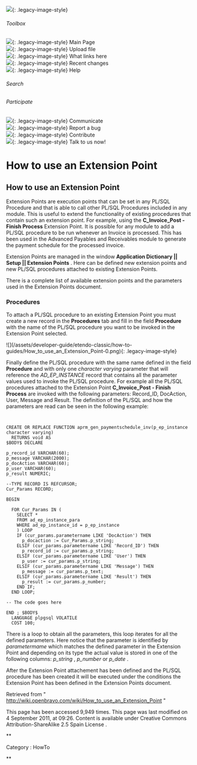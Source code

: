 ![](skins/openbravo/images/social-blogs-sidebar-banner.png){: .legacy-image-style}

######  Toolbox

![](skins/openbravo/images/flecha1.jpg){: .legacy-image-style} Main Page  
![](skins/openbravo/images/flecha1.jpg){: .legacy-image-style} Upload file  
![](skins/openbravo/images/flecha1.jpg){: .legacy-image-style} What links here  
![](skins/openbravo/images/flecha1.jpg){: .legacy-image-style} Recent changes  
![](skins/openbravo/images/flecha1.jpg){: .legacy-image-style} Help  
  
  

######  Search

######  Participate

![](skins/openbravo/images/flecha1.jpg){: .legacy-image-style} Communicate  
![](skins/openbravo/images/flecha1.jpg){: .legacy-image-style} Report a bug  
![](skins/openbravo/images/flecha1.jpg){: .legacy-image-style} Contribute  
![](skins/openbravo/images/flecha1.jpg){: .legacy-image-style} Talk to us now!  

  

#  How to use an Extension Point

##  How to use an Extension Point

Extension Points are execution points that can be set in any PL/SQL Procedure
and that is able to call other PL/SQL Procedures included in any module. This
is useful to extend the functionality of existing procedures that contain such
an extension point. For example, using the **C_Invoice_Post - Finish Process**
Extension Point. It is possible for any module to add a PL/SQL procedure to be
run whenever an Invoice is processed. This has been used in the Advanced
Payables and Receivables module to generate the payment schedule for the
processed invoice.

Extension Points are managed in the window **Application Dictionary || Setup
|| Extension Points** . Here can be defined new extension points and new
PL/SQL procedures attached to existing Extension Points.

There is a complete list of available extension points and the parameters used
in the  Extension Points  document.

###  Procedures

To attach a PL/SQL procedure to an existing Extension Point you must create a
new record in the **Procedures** tab and fill in the field **Procedure** with
the name of the PL/SQL procedure you want to be invoked in the Extension Point
selected.

![](/assets/developer-guide/etendo-classic/how-to-
guides/How_to_use_an_Extension_Point-0.png){: .legacy-image-style}

Finally define the PL/SQL procedure with the same name defined in the field
**Procedure** and with only one _character varying_ parameter that will
reference the _AD_EP_INSTANCE_ record that contains all the parameter values
used to invoke the PL/SQL procedure. For example all the PL/SQL procedures
attached to the Extension Point **C_Invoice_Post - Finish Process** are
invoked with the following parameters: Record_ID, DocAction, User, Message and
Result. The definition of the PL/SQL and how the parameters are read can be
seen in the following example:

    
    
     
     
    CREATE OR REPLACE FUNCTION aprm_gen_paymentschedule_inv(p_ep_instance character varying)
      RETURNS void AS
    $BODY$ DECLARE 
     
    p_record_id VARCHAR(60);
    p_message VARCHAR(2000);
    p_docAction VARCHAR(60);
    p_user VARCHAR(60);
    p_result NUMERIC;
     
    --TYPE RECORD IS REFCURSOR;
    Cur_Params RECORD;
     
    BEGIN
     
      FOR Cur_Params IN (
        SELECT *
        FROM ad_ep_instance_para
        WHERE ad_ep_instance_id = p_ep_instance
        ) LOOP
        IF (cur_params.parametername LIKE 'DocAction') THEN
          p_docaction := Cur_Params.p_string;
        ELSIF (cur_params.parametername LIKE 'Record_ID') THEN
          p_record_id := cur_params.p_string;
        ELSIF (cur_params.parametername LIKE 'User') THEN
          p_user := cur_params.p_string;
        ELSIF (cur_params.parametername LIKE 'Message') THEN
          p_message := cur_params.p_text;
        ELSIF (cur_params.parametername LIKE 'Result') THEN
          p_result := cur_params.p_number;
        END IF;
      END LOOP;
     
    -- The code goes here
     
    END ; $BODY$
      LANGUAGE plpgsql VOLATILE
      COST 100;

There is a loop to obtain all the parameters, this loop iterates for all the
defined parameters. Here notice that the parameter is identified by
_parametermame_ which matches the defined parameter in the Extension Point and
depending on its type the actual value is stored in one of the following
columns: _p_string_ , _p_number_ or _p_date_ .

After the Extension Point attachement has been defined and the PL/SQL
procedure has been created it will be executed under the conditions the
Extension Point has been defined in the  Extension Points  document.

Retrieved from "  http://wiki.openbravo.com/wiki/How_to_use_an_Extension_Point
"

This page has been accessed 9,949 times. This page was last modified on 4
September 2011, at 09:26. Content is available under  Creative Commons
Attribution-ShareAlike 2.5 Spain License  .

  
**

Category  :  HowTo

**

